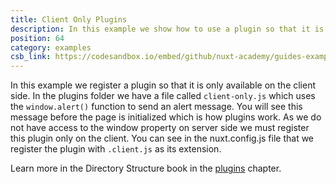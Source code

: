 ```yaml
---
title: Client Only Plugins
description: In this example we show how to use a plugin so that it is only available on the client side
position: 64
category: examples
csb_link: https://codesandbox.io/embed/github/nuxt-academy/guides-examples/tree/master/04_directory_structure/12_plugins_client
---
```


In this example we register a plugin so that it is only available on the client side. In the plugins folder we have a file called `client-only.js` which uses the `window.alert()` function to send an alert message. You will see this message before the page is initialized which is how plugins work. As we do not have access to the window property on server side we must register this plugin only on the client. You can see in the nuxt.config.js file that we register the plugin with `.client.js` as its extension.

<base-alert type="next">

Learn more in the Directory Structure book in the [plugins](/guides/directory-structure/plugins#client-or-server-side-only) chapter.

</base-alert>

<code-sandbox :src="csb_link"></code-sandbox>
